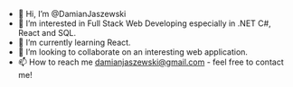 - 👋 Hi, I’m @DamianJaszewski
- 👀 I’m interested in Full Stack Web Developing especially in .NET C#, React and SQL.
- 🌱 I’m currently learning React.
- 💞️ I’m looking to collaborate on an interesting web application.
- 📫 How to reach me damianjaszewski@gmail.com - feel free to contact me!

<!---
DamianJaszewski/DamianJaszewski is a ✨ special ✨ repository because its `README.md` (this file) appears on your GitHub profile.
You can click the Preview link to take a look at your changes.
--->
